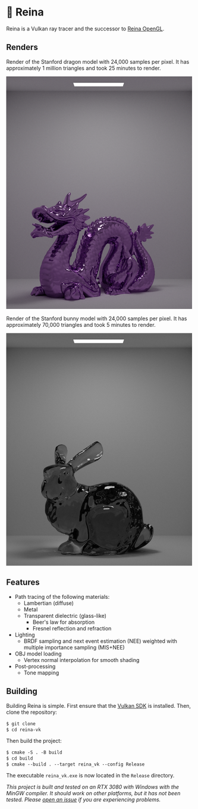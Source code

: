 # 👑 Reina

Reina is a Vulkan ray tracer and the successor to [Reina OpenGL](https://www.github.com/alexanderjcs/reina-gl).

## Renders

Render of the Stanford dragon model with 24,000 samples per pixel. It has approximately 1 million triangles and took 25 minutes to render.

<img src="renders/dragon5.png" width="500" alt="Render of the Stanford Dragon model">

Render of the Stanford bunny model with 24,000 samples per pixel. It has approximately 70,000 triangles and took 5 minutes to render.

<img src="renders/bunny2.png" width="500" alt="Render of the Stanford Bunny model">

## Features

* Path tracing of the following materials:
  * Lambertian (diffuse)
  * Metal
  * Transparent dielectric (glass-like)
    * Beer's law for absorption
    * Fresnel reflection and refraction
* Lighting
  * BRDF sampling and next event estimation (NEE) weighted with multiple importance sampling (MIS+NEE)
* OBJ model loading
  * Vertex normal interpolation for smooth shading
* Post-processing
  * Tone mapping


## Building

Building Reina is simple. First ensure that the [Vulkan SDK](https://www.lunarg.com/vulkan-sdk/) is installed. Then, clone the repository:
```shell
$ git clone
$ cd reina-vk
```

Then build the project:
```shell
$ cmake -S . -B build
$ cd build
$ cmake --build . --target reina_vk --config Release
```

The executable `reina_vk.exe` is now located in the `Release` directory.

*This project is built and tested on an RTX 3080 with Windows with the MinGW compiler. It should work on other platforms, but it has not been tested. Please [open an issue](https://www.github.com/alexanderjcs/reina-vk/issues) if you are experiencing problems.*
